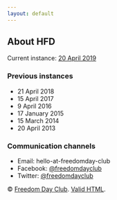 ```yaml
---
layout: default
---
```


## About HFD

Current instance: [20 April 2019](2019.md)

### Previous instances

* 21 April 2018
* 15 April 2017
* 9 April 2016
* 17 January 2015
* 15 March 2014
* 20 April 2013

### Communication channels

* Email: hello-at-freedomday-club
* Facebook: [@freedomdayclub](https://www.facebook.com/freedomdayclub/)
* Twitter: [@freedomdayclub](https://twitter.com/freedomdayclub)

© [Freedom Day Club](https://freedomday.github.io/freedomday/). [Valid HTML](https://validator.w3.org/nu/?doc=https%3A%2F%2Ffreedomday.github.io%2Fhardware%2F).
